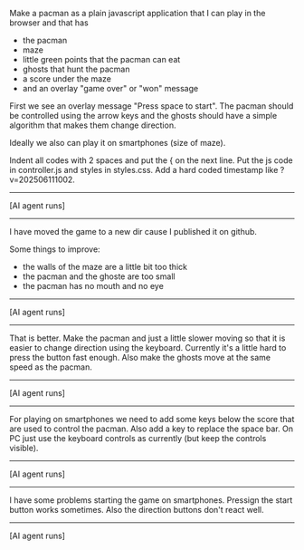
Make a pacman as a plain javascript application that I can play in the browser and that has

- the pacman
- maze
- little green points that the pacman can eat
- ghosts that hunt the pacman
- a score under the maze
- and an overlay "game over" or "won" message

First we see an overlay message "Press space to start". The pacman should be controlled using the arrow keys and the ghosts should have a simple algorithm that makes them change direction.

Ideally we also can play it on smartphones (size of maze).

Indent all codes with 2 spaces and put the { on the next line. Put the js code in controller.js and styles in styles.css. Add a hard coded timestamp like ?v=202506111002.

---------------------------------------------------------------

[AI agent runs]

---------------------------------------------------------------

I have moved the game to a new dir cause I published it on github.

Some things to improve:

- the walls of the maze are a little bit too thick
- the pacman and the ghoste are too small
- the pacman has no mouth and no eye

---------------------------------------------------------------

[AI agent runs]

---------------------------------------------------------------

That is better. Make the pacman and just a little slower moving so that it is easier to change direction using the keyboard. Currently it's a little hard to press the button fast enough. Also make the ghosts move at the same speed as the pacman.

---------------------------------------------------------------

[AI agent runs]

---------------------------------------------------------------

For playing on smartphones we need to add some keys below the score that are used to control the pacman. Also add a key to replace the space bar. On PC just use the keyboard controls as currently (but keep the controls visible).

---------------------------------------------------------------

[AI agent runs]

---------------------------------------------------------------

I have some problems starting the game on smartphones. Pressign the start button works sometimes. Also the direction buttons don't react well.

---------------------------------------------------------------

[AI agent runs]
